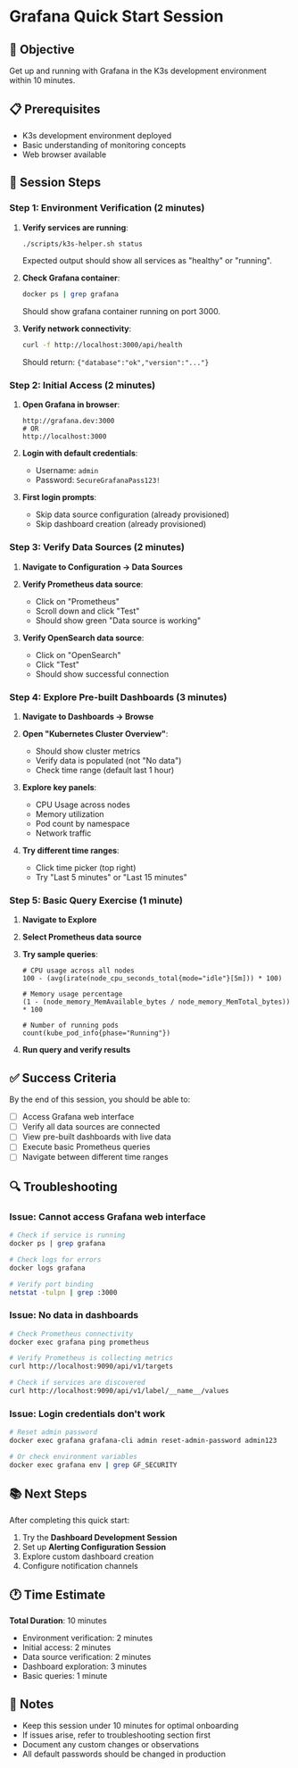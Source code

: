 # Grafana Quick Start Session

## 🎯 Objective
Get up and running with Grafana in the K3s development environment within 10 minutes.

## 📋 Prerequisites
- K3s development environment deployed
- Basic understanding of monitoring concepts
- Web browser available

## 🚀 Session Steps

### Step 1: Environment Verification (2 minutes)

1. **Verify services are running**:
   ```bash
   ./scripts/k3s-helper.sh status
   ```
   
   Expected output should show all services as "healthy" or "running".

2. **Check Grafana container**:
   ```bash
   docker ps | grep grafana
   ```
   
   Should show grafana container running on port 3000.

3. **Verify network connectivity**:
   ```bash
   curl -f http://localhost:3000/api/health
   ```
   
   Should return: `{"database":"ok","version":"..."}` 

### Step 2: Initial Access (2 minutes)

1. **Open Grafana in browser**:
   ```
   http://grafana.dev:3000
   # OR
   http://localhost:3000
   ```

2. **Login with default credentials**:
   - Username: `admin`
   - Password: `SecureGrafanaPass123!`

3. **First login prompts**:
   - Skip data source configuration (already provisioned)
   - Skip dashboard creation (already provisioned)

### Step 3: Verify Data Sources (2 minutes)

1. **Navigate to Configuration → Data Sources**
2. **Verify Prometheus data source**:
   - Click on "Prometheus"
   - Scroll down and click "Test"
   - Should show green "Data source is working"

3. **Verify OpenSearch data source**:
   - Click on "OpenSearch"
   - Click "Test"
   - Should show successful connection

### Step 4: Explore Pre-built Dashboards (3 minutes)

1. **Navigate to Dashboards → Browse**
2. **Open "Kubernetes Cluster Overview"**:
   - Should show cluster metrics
   - Verify data is populated (not "No data")
   - Check time range (default last 1 hour)

3. **Explore key panels**:
   - CPU Usage across nodes
   - Memory utilization
   - Pod count by namespace
   - Network traffic

4. **Try different time ranges**:
   - Click time picker (top right)
   - Try "Last 5 minutes" or "Last 15 minutes"

### Step 5: Basic Query Exercise (1 minute)

1. **Navigate to Explore**
2. **Select Prometheus data source**
3. **Try sample queries**:
   
   ```promql
   # CPU usage across all nodes
   100 - (avg(irate(node_cpu_seconds_total{mode="idle"}[5m])) * 100)
   
   # Memory usage percentage
   (1 - (node_memory_MemAvailable_bytes / node_memory_MemTotal_bytes)) * 100
   
   # Number of running pods
   count(kube_pod_info{phase="Running"})
   ```

4. **Run query and verify results**

## ✅ Success Criteria

By the end of this session, you should be able to:
- [ ] Access Grafana web interface
- [ ] Verify all data sources are connected
- [ ] View pre-built dashboards with live data
- [ ] Execute basic Prometheus queries
- [ ] Navigate between different time ranges

## 🔍 Troubleshooting

### Issue: Cannot access Grafana web interface
```bash
# Check if service is running
docker ps | grep grafana

# Check logs for errors
docker logs grafana

# Verify port binding
netstat -tulpn | grep :3000
```

### Issue: No data in dashboards
```bash
# Check Prometheus connectivity
docker exec grafana ping prometheus

# Verify Prometheus is collecting metrics
curl http://localhost:9090/api/v1/targets

# Check if services are discovered
curl http://localhost:9090/api/v1/label/__name__/values
```

### Issue: Login credentials don't work
```bash
# Reset admin password
docker exec grafana grafana-cli admin reset-admin-password admin123

# Or check environment variables
docker exec grafana env | grep GF_SECURITY
```

## 📚 Next Steps

After completing this quick start:
1. Try the **Dashboard Development Session**
2. Set up **Alerting Configuration Session**
3. Explore custom dashboard creation
4. Configure notification channels

## 🕐 Time Estimate
**Total Duration**: 10 minutes
- Environment verification: 2 minutes
- Initial access: 2 minutes
- Data source verification: 2 minutes
- Dashboard exploration: 3 minutes
- Basic queries: 1 minute

## 📝 Notes
- Keep this session under 10 minutes for optimal onboarding
- If issues arise, refer to troubleshooting section first
- Document any custom changes or observations
- All default passwords should be changed in production
